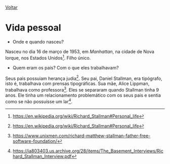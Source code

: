 [Voltar](intro.md)

Vida pessoal
====

- Onde e quando nasceu? <br>
  
Nasceu no dia 16 de março de 1953, em *Manhattan*, na cidade de Nova Iorque, nos Estados Unidos[^1]. Filho único.

[^1]: https://en.wikipedia.org/wiki/Richard_Stallman#Personal_life
  
- Quem eram os pais? Com o que eles trabalhavam? <br>

Seus pais possuiam herança judia[^1]. Seu pai, Daniel Stallman, era tipógrafo, isto é, trabalhava com prensas tipográficas. Sua mãe, Alice Lippman, trabalhava como professora[^2]. Eles se separaram quando Stallman tinha 9 anos. Ele tinha um relacionamento problemático com os seus pais e sentia como se não possuísse um lar[^3]. 

[^2]: https://www.unixmen.com/richard-matthew-stallman-father-free-software-foundation/
[^3]: https://ia803403.us.archive.org/28/items/The_Basement_Interviews/Richard_Stallman_Interview.pdf
